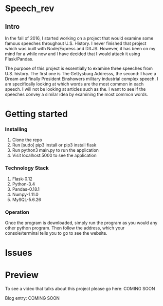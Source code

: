 # Speech_rev
## Intro

In the fall of 2016, I started working on a project that would examine some famous speeches throughout U.S. History. I never finished that project which was built with Node/Express and D3.JS. However, it has been on my mind for a while now and I have decided that I would attack it using Flask/Pandas. 

The purpose of this project is essentially to examine three speeches from U.S. history. The first one is The Gettysburg Addresss,
the second: I have a Dream and finally President Einshowers military industrial complex speech. I am specifically looking at which words are the most common in each speech. I will not be looking at articles such as the. I want to see if the speeches convey a similar idea by examining the most common words. 

# Getting started
### Installing

1. Clone the repo
2. Run [sudo] pip3 install or pip3 install flask
3. Run python3 main.py to run the application
6. Visit localhost:5000 to see the application

### Technology Stack

1. Flask-0.12
2. Python-3.4
3. Pandas-0.18.1
4. Numpy-1.11.0
5. MySQL-5.6.26

### Operation

Once the program is downloaded, simply run the program as you would any other python program.
Then follow the address, which your console/terminal tells you to go to see the
website.

# Issues


# Preview

To see a video that talks about this project please go here: COMING SOON

Blog entry: COMING SOON